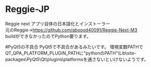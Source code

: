 # Reggie-JP
Reggie next アプリ自体の日本語化とインストーラー<br>
元のReggie→https://github.com/aboood40091/Reggie-Next-M3<br>
buildができなかったのでPython要ります。<br>

#PyQt5の不具合
PyQt5で不具合があるみたいです。
環境変数PATHでQT_QPA_PLATFORM_PLUGIN_PATHに"pythonのPATH"\Lib\site-packages\PyQt5\Qt\plugins\platformsを通さないといけないようです。
